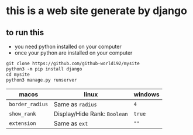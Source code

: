 # this is a web site generate by django 
## to run this 
- you need python installed on your computer 
- once your python are installed on your computer

```md
git clone https://github.com/github-world192/mysite
python3 -m pip install django
cd mysite
python3 manage.py runserver
```
| macos             | linux               | windows |
| --------------- | ---------------------------- | ------------- |
| `border_radius` | Same as `radius`             | `4`           |
| `show_rank`     | Display/Hide Rank: `Boolean` | `true`        |
| `extension`     | Same as `ext`                | `""`          |


